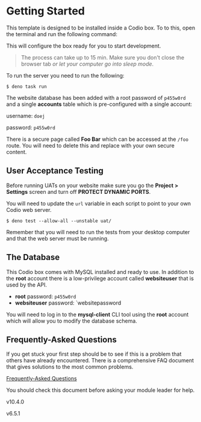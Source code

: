
# Getting Started

This template is designed to be installed inside a Codio box. To to this, open the terminal and run the following command:


This will configure the box ready for you to start development.

> The process can take up to 15 min. Make sure you don't close the browser tab _or let your computer go into sleep mode_.

To run the server you need to run the following:

```shell
$ deno task run
```

The website database has been added with a root password of `p455w0rd` and a single **accounts** table which is pre-configured with a single account:

username: `doej`

password: `p455w0rd`

There is a secure page called **Foo Bar** which can be accessed at the `/foo` route. You will need to delete this and replace with your own secure content.

## User Acceptance Testing

Before running UATs on your website make sure you go the **Project > Settings** screen and turn off **PROTECT DYNAMIC PORTS**.

You will need to update the `url` variable in each script to point to your own Codio web server.

```shell
$ deno test --allow-all --unstable uat/
```

Remember that you will need to run the tests from your desktop computer and that the web server must be running.

## The Database

This Codio box comes with MySQL installed and ready to use. In addition to the **root** account there is a low-privilege account called **websiteuser** that is used by the API.

- **root** password: `p455w0rd`
- **websiteuser** password: `websitepassword

You will need to log in to the **mysql-client** CLI tool using the **root** account which will allow you to modify the database schema.

## Frequently-Asked Questions

If you get stuck your first step should be to see if this is a problem that others have already encountered. There is a comprehensive FAQ document that gives solutions to the most common problems.

[Frequently-Asked Questions](https://docs.google.com/document/d/1b_lTA_ay0Yi46annuNnZ6fK1nIe_ddszmPua1Wwvfa0/edit?usp=sharing)

You should check this document before asking your module leader for help.

v10.4.0

v6.5.1
